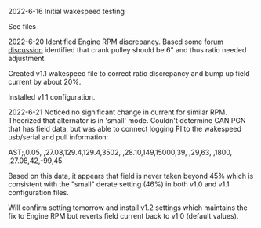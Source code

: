 2022-6-16
Initial wakespeed testing

See files

2022-6-20
Identified Engine RPM discrepancy.  Based some [forum discussion](https://www.fordtransitusaforum.com/threads/seeking-idle-rpm-data-and-crankshaft-pulley-effective-diameter.90608/) identified that crank pulley should be 6" and thus ratio needed adjustment.

Created v1.1 wakespeed file to correct ratio discrepancy and bump up field current by about 20%.

Installed v1.1 configuration.

2022-6-21
Noticed no significant change in current for similar RPM.  Theorized that alternator is in 'small' mode.  Couldn't determine CAN PGN that has field data, but was able to connect logging PI to the wakespeed usb/serial and pull information:

AST;,0.05, ,27.08,129.4,129.4,3502, ,28.10,149,15000,39, ,29,63, ,1800, ,27.08,42,-99,45

Based on this data, it appears that field is never taken beyond 45% which is consistent with the "small" derate setting (46%) in both v1.0 and v1.1 configuration files.

Will confirm setting tomorrow and install v1.2 settings which maintains the fix to Engine RPM but reverts field current back to v1.0 (default values).

